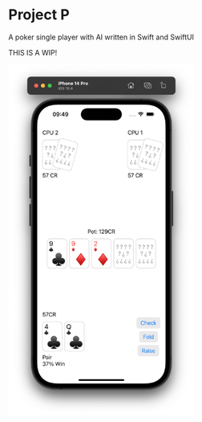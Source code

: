 # Project P

A poker single player with AI written in Swift and SwiftUI

THIS IS A WIP!

<img height="700" src="screenshots/game1.png"/>